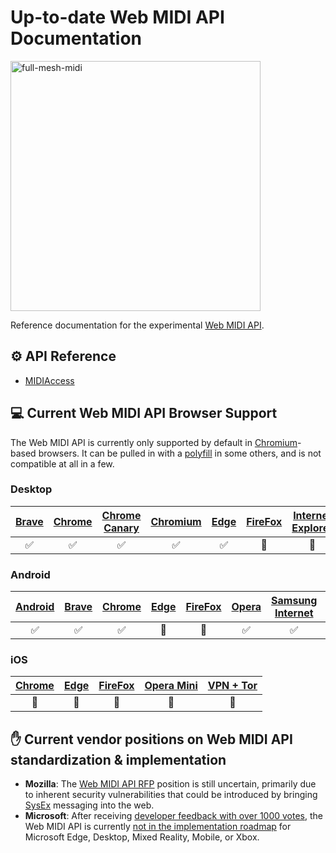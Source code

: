 # Up-to-date Web MIDI API Documentation
<img src="https://i.imgur.com/SDCmLLc.png" alt="full-mesh-midi" width="400px" />

Reference documentation for the experimental [Web MIDI API](https://webaudio.github.io/web-midi-api/).

## ⚙️ API Reference
* [MIDIAccess](./MIDIAccess.md)

## 💻 Current Web MIDI API Browser Support
The Web MIDI API is currently only supported by default in [Chromium](https://www.chromium.org/)-based browsers. It can be pulled in with a [polyfill](http://cwilso.github.io/WebMIDIAPIShim/) in some others, and is not compatible at all in a few.

### Desktop
|[Brave](https://brave.com/)|[Chrome](https://www.google.com/chrome/)|[Chrome Canary](https://www.google.com/chrome/browser/canary.html)|[Chromium](https://www.chromium.org/)|[Edge](https://www.microsoft.com/en-us/windows/microsoft-edge)|[FireFox](https://www.mozilla.org/en-US/firefox/new/)|[Internet Explorer](https://www.microsoft.com/en-us/download/internet-explorer.aspx)|[Opera](https://www.opera.com/)|[Safari](https://www.apple.com/safari/)|[Tor](https://www.torproject.org/projects/torbrowser.html)
|:---:|:---:|:---:|:---:|:---:|:---:|:---:|:---:|:---:|:---:|
|✅|✅|✅|✅|✅|🚫|🚫|✅|🚫|🚫|

### Android
|[Android](https://www.android.com/)|[Brave](https://brave.com/)|[Chrome](https://play.google.com/store/apps/details?id=com.android.chrome&hl=en)|[Edge](https://www.microsoft.com/en-us/windows/microsoft-edge-mobile)|[FireFox](https://www.mozilla.org/en-US/firefox/mobile/)|[Opera](https://www.opera.com/mobile/operabrowser)|[Samsung Internet](https://www.samsung.com/us/support/owners/app/samsung-internet)|[Tor](https://www.torproject.org/docs/android.html)|
|:---:|:---:|:---:|:---:|:---:|:---:|:---:|:---:|
|✅|✅|✅|🚫|🚫|✅|✅|🚫|

### iOS
|[Chrome](https://itunes.apple.com/us/app/google-chrome/id535886823?mt=8)|[Edge](https://www.microsoft.com/en-us/windows/microsoft-edge-mobile)|[FireFox](https://itunes.apple.com/us/app/firefox-web-browser/id989804926?mt=8)|[Opera Mini](https://www.opera.com/mobile/ios)|[VPN + Tor](https://itunes.apple.com/us/app/vpn-tor-browser-private-web/id961073150?mt=8)|
|:---:|:---:|:---:|:---:|:---:|
|🚫|🚫|🚫|🚫|🚫|

## ✋ Current vendor positions on Web MIDI API standardization & implementation
* **Mozilla**: The [Web MIDI API RFP](https://github.com/mozilla/standards-positions/issues/58) position is still uncertain, primarily due to inherent security vulnerabilities that could be introduced by bringing [SysEx](https://en.wikipedia.org/wiki/MIDI#System_Exclusive_messages) messaging into the web.
* **Microsoft**: After receiving [developer feedback with over 1000 votes](https://wpdev.uservoice.com/forums/257854-microsoft-edge-developer/suggestions/6508429-web-midi-api), the Web MIDI API is currently [not in the implementation roadmap](https://developer.microsoft.com/en-us/microsoft-edge/platform/status/webmidiapi/) for Microsoft Edge, Desktop, Mixed Reality, Mobile, or Xbox.
